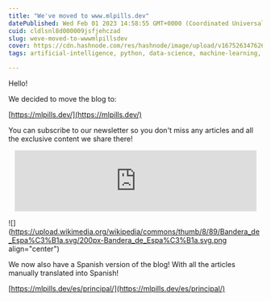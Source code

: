 ```yaml
---
title: "We've moved to www.mlpills.dev"
datePublished: Wed Feb 01 2023 14:58:55 GMT+0000 (Coordinated Universal Time)
cuid: cldlsnl8d000009jsfjehczad
slug: weve-moved-to-wwwmlpillsdev
cover: https://cdn.hashnode.com/res/hashnode/image/upload/v1675263476268/0479e9bf-12d4-4f75-8080-27e02d89fca1.png
tags: artificial-intelligence, python, data-science, machine-learning, 4articles4weeks

---
```


Hello!

We decided to move the blog to:

[https://mlpills.dev/](https://mlpills.dev/)

You can subscribe to our newsletter so you don't miss any articles and all the exclusive content we share there!

<center><iframe src="https://mlpills.substack.com/embed" width="95%" height="120" style="border:1px solid #EEE;background:white"></iframe></center>

![](https://upload.wikimedia.org/wikipedia/commons/thumb/8/89/Bandera_de_Espa%C3%B1a.svg/200px-Bandera_de_Espa%C3%B1a.svg.png align="center")

We now also have a Spanish version of the blog! With all the articles manually translated into Spanish!

[https://mlpills.dev/es/principal/](https://mlpills.dev/es/principal/)